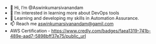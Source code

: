 - 👋 Hi, I’m @Aswinkumarsivanandam
- 👀 I’m interested in learning more about DevOps tools
- 🌱 Learning and developing my skills in Automation Assurance.
- 📫 Reach me aswinkumarsivanandam@gamil.com
- AWS Certification - https://www.credly.com/badges/faea1319-741b-489e-aad7-5898bff37e75/public_url
  
<!---
Aswinkumarsivanandam/Aswinkumarsivanandam is a ✨ special ✨ repository because its `README.md` (this file) appears on your GitHub profile.
You can click the Preview link to take a look at your changes.
--->
